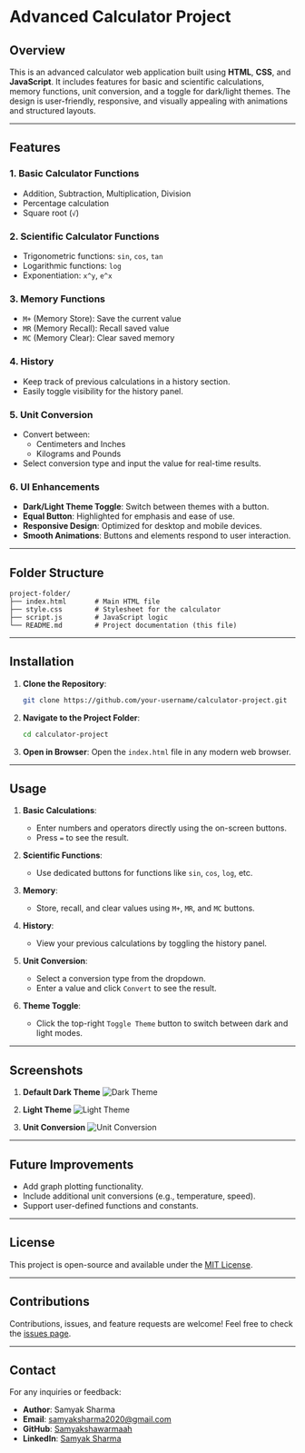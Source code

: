 # Advanced Calculator Project

## Overview
This is an advanced calculator web application built using **HTML**, **CSS**, and **JavaScript**. It includes features for basic and scientific calculations, memory functions, unit conversion, and a toggle for dark/light themes. The design is user-friendly, responsive, and visually appealing with animations and structured layouts.

---

## Features

### 1. Basic Calculator Functions
- Addition, Subtraction, Multiplication, Division
- Percentage calculation
- Square root (`√`)

### 2. Scientific Calculator Functions
- Trigonometric functions: `sin`, `cos`, `tan`
- Logarithmic functions: `log`
- Exponentiation: `x^y`, `e^x`

### 3. Memory Functions
- `M+` (Memory Store): Save the current value
- `MR` (Memory Recall): Recall saved value
- `MC` (Memory Clear): Clear saved memory

### 4. History
- Keep track of previous calculations in a history section.
- Easily toggle visibility for the history panel.

### 5. Unit Conversion
- Convert between:
  - Centimeters and Inches
  - Kilograms and Pounds
- Select conversion type and input the value for real-time results.

### 6. UI Enhancements
- **Dark/Light Theme Toggle**: Switch between themes with a button.
- **Equal Button**: Highlighted for emphasis and ease of use.
- **Responsive Design**: Optimized for desktop and mobile devices.
- **Smooth Animations**: Buttons and elements respond to user interaction.

---

## Folder Structure
```plaintext
project-folder/
├── index.html       # Main HTML file
├── style.css        # Stylesheet for the calculator
├── script.js        # JavaScript logic
└── README.md        # Project documentation (this file)
```

---

## Installation
1. **Clone the Repository**:
   ```bash
   git clone https://github.com/your-username/calculator-project.git
   ```

2. **Navigate to the Project Folder**:
   ```bash
   cd calculator-project
   ```

3. **Open in Browser**:
   Open the `index.html` file in any modern web browser.

---

## Usage
1. **Basic Calculations**:
   - Enter numbers and operators directly using the on-screen buttons.
   - Press `=` to see the result.

2. **Scientific Functions**:
   - Use dedicated buttons for functions like `sin`, `cos`, `log`, etc.

3. **Memory**:
   - Store, recall, and clear values using `M+`, `MR`, and `MC` buttons.

4. **History**:
   - View your previous calculations by toggling the history panel.

5. **Unit Conversion**:
   - Select a conversion type from the dropdown.
   - Enter a value and click `Convert` to see the result.

6. **Theme Toggle**:
   - Click the top-right `Toggle Theme` button to switch between dark and light modes.

---

## Screenshots

1. **Default Dark Theme**
   ![Dark Theme](screenshot-dark.png)

2. **Light Theme**
   ![Light Theme](screenshot-light.png)

3. **Unit Conversion**
   ![Unit Conversion](screenshot-unit-conversion.png)

---

## Future Improvements
- Add graph plotting functionality.
- Include additional unit conversions (e.g., temperature, speed).
- Support user-defined functions and constants.

---

## License
This project is open-source and available under the [MIT License](LICENSE).

---

## Contributions
Contributions, issues, and feature requests are welcome! Feel free to check the [issues page](https://github.com/your-username/calculator-project/issues).

---

## Contact
For any inquiries or feedback:
- **Author**: Samyak Sharma
- **Email**: [samyaksharma2020@gmail.com](mailto:samyaksharma2020@gmail.com)
- **GitHub**: [Samyakshawarmaah](https://github.com/Samyakshawarmaah)
- **LinkedIn**: [Samyak Sharma](https://www.linkedin.com/in/samyak-sharma-37571728a)
